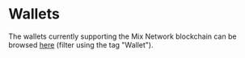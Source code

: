 # Wallets

The wallets currently supporting the Mix Network blockchain can be browsed [here](https://fuse.io/ecosystem) (filter using the tag "Wallet").
